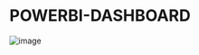 # POWERBI-DASHBOARD
![image](https://github.com/user-attachments/assets/55186664-5630-4b59-ac15-afa824a4bf34)
